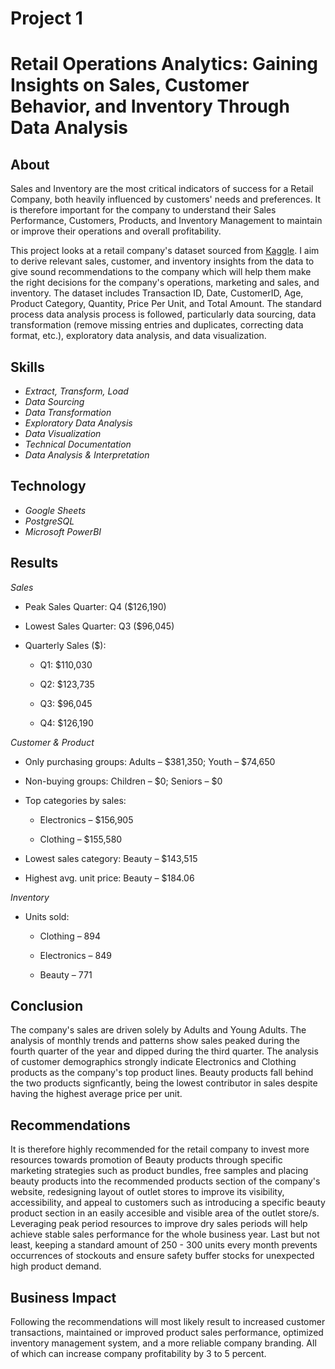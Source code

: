 # Project 1 
# Retail Operations Analytics: Gaining Insights on Sales, Customer Behavior, and Inventory Through Data Analysis

## About 

Sales and Inventory are the most critical indicators of success for a Retail Company, both heavily influenced by customers' needs and preferences.  It is therefore important for the company to understand their Sales Performance, Customers, Products, and Inventory Management to maintain or improve their operations and overall profitability.  

This project looks at a retail company's dataset sourced from [Kaggle](https://www.kaggle.com/datasets/mohammadtalib786/retail-sales-dataset/data). I aim to derive relevant sales, customer, and inventory insights from the data to give sound recommendations to the company which will help them make the right decisions for the company's operations, marketing and sales, and inventory. The dataset includes Transaction ID, Date, CustomerID, Age, Product Category, Quantity, Price Per Unit, and Total Amount. The standard process data analysis process is followed, particularly data sourcing, data transformation (remove missing entries and duplicates, correcting data format, etc.), exploratory data analysis, and data visualization.

## Skills

* *Extract, Transform, Load*
* *Data Sourcing*
* *Data Transformation*
* *Exploratory Data Analysis*
* *Data Visualization*
* *Technical Documentation*
* *Data Analysis & Interpretation*

## Technology

* *Google Sheets* 
* *PostgreSQL*
* *Microsoft PowerBI*

## Results

*Sales*

* Peak Sales Quarter: Q4 ($126,190)

* Lowest Sales Quarter: Q3 ($96,045)

* Quarterly Sales ($):

  * Q1: $110,030

  * Q2: $123,735

  * Q3: $96,045

  * Q4: $126,190


*Customer & Product*

* Only purchasing groups: Adults – $381,350; Youth – $74,650

* Non-buying groups: Children – $0; Seniors – $0

* Top categories by sales:

  * Electronics – $156,905

  * Clothing – $155,580

* Lowest sales category: Beauty – $143,515

* Highest avg. unit price: Beauty – $184.06


*Inventory*

* Units sold:

  * Clothing – 894

  * Electronics – 849

  * Beauty – 771

## Conclusion

The company's sales are driven solely by Adults and Young Adults. The analysis of monthly trends and patterns show sales peaked during the fourth quarter of the year and dipped during the third quarter. The analysis of customer demographics strongly indicate Electronics and Clothing products as the company's top product lines. Beauty products fall behind the two products signficantly, being the lowest contributor in sales despite having the highest average price per unit.

## Recommendations

It is therefore highly recommended for the retail company to invest more resources towards promotion of Beauty products through specific marketing strategies such as product bundles, free samples and placing beauty products into the recommended products section of the company's website, redesigning layout of outlet stores to improve its visibility, accessibility, and appeal to customers such as introducing a specific beauty product section in an easily accesible and visible area of the outlet store/s. Leveraging peak period resources to improve dry sales periods will help achieve stable sales performance for the whole business year. Last but not least, keeping a standard amount of 250 - 300 units every month prevents occurrences of stockouts and ensure safety buffer stocks for unexpected high product demand.

## Business Impact

Following the recommendations will most likely result to increased customer transactions, maintained or improved product sales performance, optimized inventory management system, and a more reliable company branding. All of which can increase company profitability by 3 to 5 percent.

